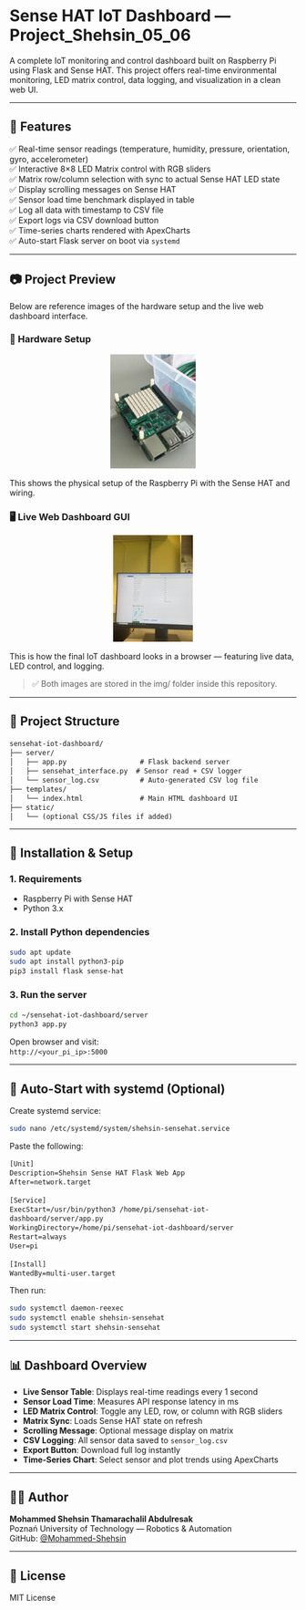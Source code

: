 # Sense HAT IoT Dashboard — Project_Shehsin_05_06

A complete IoT monitoring and control dashboard built on Raspberry Pi using Flask and Sense HAT. This project offers real-time environmental monitoring, LED matrix control, data logging, and visualization in a clean web UI.

---

## 🔧 Features

✅ Real-time sensor readings (temperature, humidity, pressure, orientation, gyro, accelerometer)  
✅ Interactive 8×8 LED Matrix control with RGB sliders  
✅ Matrix row/column selection with sync to actual Sense HAT LED state  
✅ Display scrolling messages on Sense HAT  
✅ Sensor load time benchmark displayed in table  
✅ Log all data with timestamp to CSV file  
✅ Export logs via CSV download button  
✅ Time-series charts rendered with ApexCharts  
✅ Auto-start Flask server on boot via `systemd`  

---

## 📷 Project Preview

Below are reference images of the hardware setup and the live web dashboard interface.

### 🔌 Hardware Setup

<p align="center">
  <img src="img/WhatsApp Image 2025-07-13 at 01.31.39_c1eb7e84.jpg" alt="Hardware Setup" width="150">
</p>

This shows the physical setup of the Raspberry Pi with the Sense HAT and wiring.

### 🖥 Live Web Dashboard GUI

<p align="center">
  <img src="img/WhatsApp Image 2025-07-13 at 01.32.01_cb4dc69b.jpg" alt="Web Interface" width="140">
</p>

This is how the final IoT dashboard looks in a browser — featuring live data, LED control, and logging.

> ✅ Both images are stored in the img/ folder inside this repository.

---

## 📂 Project Structure

```
sensehat-iot-dashboard/
├── server/
│   ├── app.py                  # Flask backend server
│   ├── sensehat_interface.py  # Sensor read + CSV logger
│   └── sensor_log.csv          # Auto-generated CSV log file
├── templates/
│   └── index.html              # Main HTML dashboard UI
├── static/
│   └── (optional CSS/JS files if added)
```

---

## 🚀 Installation & Setup

### 1. Requirements

- Raspberry Pi with Sense HAT
- Python 3.x

### 2. Install Python dependencies

```bash
sudo apt update
sudo apt install python3-pip
pip3 install flask sense-hat
```

### 3. Run the server

```bash
cd ~/sensehat-iot-dashboard/server
python3 app.py
```

Open browser and visit:  
`http://<your_pi_ip>:5000`

---

## 🔁 Auto-Start with systemd (Optional)

Create systemd service:

```bash
sudo nano /etc/systemd/system/shehsin-sensehat.service
```

Paste the following:

```
[Unit]
Description=Shehsin Sense HAT Flask Web App
After=network.target

[Service]
ExecStart=/usr/bin/python3 /home/pi/sensehat-iot-dashboard/server/app.py
WorkingDirectory=/home/pi/sensehat-iot-dashboard/server
Restart=always
User=pi

[Install]
WantedBy=multi-user.target
```

Then run:

```bash
sudo systemctl daemon-reexec
sudo systemctl enable shehsin-sensehat
sudo systemctl start shehsin-sensehat
```

---

## 📊 Dashboard Overview

- **Live Sensor Table**: Displays real-time readings every 1 second
- **Sensor Load Time**: Measures API response latency in ms
- **LED Matrix Control**: Toggle any LED, row, or column with RGB sliders
- **Matrix Sync**: Loads Sense HAT state on refresh
- **Scrolling Message**: Optional message display on matrix
- **CSV Logging**: All sensor data saved to `sensor_log.csv`
- **Export Button**: Download full log instantly
- **Time-Series Chart**: Select sensor and plot trends using ApexCharts

---

## 🧑‍💻 Author

**Mohammed Shehsin Thamarachalil Abdulresak**  
Poznań University of Technology — Robotics & Automation  
GitHub: [@Mohammed-Shehsin](https://github.com/Mohammed-Shehsin)

---

## 🪪 License

MIT License
